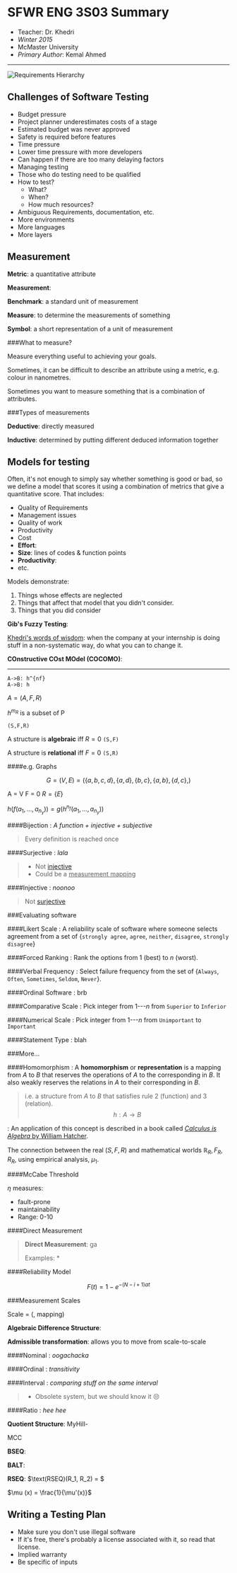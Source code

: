 SFWR ENG 3S03 Summary
=====================

* Teacher: Dr. Khedri
* *Winter 2015*
* McMaster University
* *Primary Author*: Kemal Ahmed

-----------------------------------

![Requirements Hierarchy](images/Requirements_Hierarchy.PNG)

Challenges of Software Testing
-----------------------------------

* Budget pressure
 * Project planner underestimates costs of a stage
 * Estimated budget was never approved
 * Safety is required before features 
* Time pressure
 * Lower time pressure with more developers
 * Can happen if there are too many delaying factors
* Managing testing
 * Those who do testing need to be qualified
 * How to test?
     * What?
     * When?
     * How much resources?
 * Ambiguous Requirements, documentation, etc.
 * More environments
 * More languages
 * More layers

Measurement
-----------------------------------

**Metric**: a quantitative attribute 

**Measurement**:

**Benchmark**: a standard unit of measurement 

**Measure**: to determine the measurements of something

**Symbol**: a short representation of a unit of measurement

###What to measure?

Measure everything useful to achieving your goals.

Sometimes, it can be difficult to describe an attribute using a metric, e.g. colour in nanometres.

Sometimes you want to measure something that is a combination of attributes.

###Types of measurements

**Deductive**: directly measured 

**Inductive**: determined by putting different deduced information together

Models for testing
-----------------------------------

Often, it's not enough to simply say whether something is good or bad, so we define a model that scores it using a combination of metrics that give a quantitative score. That includes:

* Quality of Requirements
* Management issues
* Quality of work
* Productivity
* Cost
 * **Effort**: 
 * **Size**: lines of codes & function points
 * **Productivity**: 
* etc.

Models demonstrate:

1. Things whose effects are neglected
2. Things that affect that model that you didn't consider.
3. Things that you did consider

**Gib's Fuzzy Testing**: 

<ins>Khedri's words of wisdom</ins>: when the company at your internship is doing stuff in a non-systematic way, do what you can to change it.

**COnstructive COst MOdel (COCOMO)**:

------------------

```sequence
A->B: h^{nf}
A->B: h
```

$A=(A,F,R)$

$h^{m_R}$ is a subset of P

`(S,F,R)`

A structure is **algebraic** iff $R=0$
`(S,F)`

A structure is **relational** iff $F=0$
`(S,R)`

####e.g. Graphs

$$G = (V,E)
=( \{a,b,c,d\},\{a,d\},\{b,c\},\{a,b\},\{d,c\},)$$

A = V
F = 0
$R = \{E\}$

$h \left ( f\left ( a_1,...,a_{n_y} \right ) \right ) = g \left (h^{n_f} \left ( a_1,..., a_{n_y} \right ) \right )$

####Bijection
: *A function + injective + subjective*
> Every definition is reached once

####Surjective
: *lala*
> * Not [injective](#injective)
> * Could be a <ins>measurement mapping</ins>

####Injective
: *noonoo*
> Not [surjective](#surjective)

###Evaluating software

####Likert Scale
: A reliability scale of software where someone selects agreement from a set of {`strongly agree`, `agree`, `neither`, `disagree`, `strongly disagree`}

####Forced Ranking
: Rank the options from 1 (best) to *n* (worst).

####Verbal Frequency
: Select failure frequency from the set of {`Always`, `Often`, `Sometimes`, `Seldom`, `Never`}.

####Ordinal Software
: brb

####Comparative Scale
: Pick integer from 1---*n* from `Superior` to `Inferior`

####Numerical Scale
: Pick integer from 1---*n* from `Unimportant` to `Important`

####Statement Type
: blah

###More...

####Homomorphism
: A **homomorphism** or **representation** is a mapping from $A$ to $B$ that reserves the operations of $A$ to the corresponding in $B$. It also weakly reserves the relations in $A$ to their corresponding in $B$.
> i.e. a structure from $A$ to $B$ that satisfies rule 2 (function) and 3 (relation).
> $$h: A  \rightarrow  B$$

: An application of this concept is described in a book called [*Calculus is Algebra* by William Hatcher](https://www.jstor.org/stable/pdfplus/2321645.pdf?acceptTC=true).

The connection between the real $(S, F, R)$ and mathematical worlds $\mathbb{R}_R, F_R, R_R$, using empirical analysis, $\mu_1$.


####McCabe Threshold

$\eta$ measures:

* fault-prone
* maintainability
* Range: 0-10

####Direct Measurement

>**Direct Measurement**:
> ga
> 
> Examples:
> * 

####Reliability Model

$$F(t) = 1 - e^{-\left (N - i + 1 \right )at}$$

###Measurement Scales

Scale = (, mapping)

**Algebraic Difference Structure**: 

**Admissible transformation**: allows you to move from scale-to-scale

####Nominal
: *oogachacka*

####Ordinal
: *transitivity*

####Interval
: *comparing stuff on the same interval*

> * Obsolete system, but we should know it :unamused:

####Ratio
: *hee hee*

**Quotient Structure**: MyHill-

MCC

**BSEQ**:

**BALT**:

**RSEQ**: $\text(RSEQ)(R_1, R_2) = $

$\mu (x) = \frac{1}{\mu'(x)}$

Writing a Testing Plan
-----------------------------------

* Make sure you don't use illegal software
* If it's free, there's probably a license associated with it, so read that license.
* Implied warranty
* Be specific of inputs
